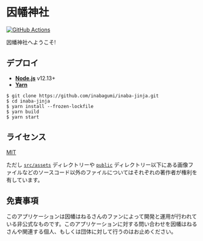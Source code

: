 # 因幡神社

[![GitHub Actions](https://github.com/inabagumi/inaba-jinja/workflows/Test/badge.svg)](https://github.com/inabagumi/inaba-jinja/actions?query=workflow%3A%22Test%22)

因幡神社へようこそ!

## デプロイ

- [**Node.js**](https://nodejs.org/ja/) v12.13+
- [**Yarn**](https://yarnpkg.com/ja/)

```console
$ git clone https://github.com/inabagumi/inaba-jinja.git
$ cd inaba-jinja
$ yarn install --frozen-lockfile
$ yarn build
$ yarn start
```

## ライセンス

[MIT](LICENSE)

ただし [`src/assets`](src/assets) ディレクトリーや [`public`](public) ディレクトリー以下にある画像ファイルなどのソースコード以外のファイルについてはそれぞれの著作者が権利を有しています。

## 免責事項

このアプリケーションは因幡はねるさんのファンによって開発と運用が行われている非公式なものです。このアプリケーションに対する問い合わせを因幡はねるさんや関連する個人、もしくは団体に対して行うのはお止めください。

